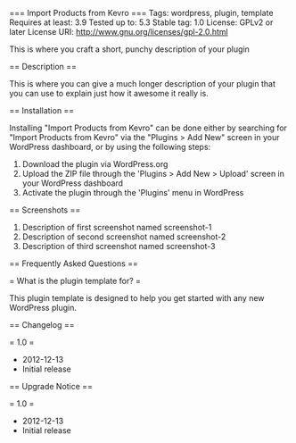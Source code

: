 === Import Products from Kevro ===
Tags: wordpress, plugin, template
Requires at least: 3.9
Tested up to: 5.3
Stable tag: 1.0
License: GPLv2 or later
License URI: http://www.gnu.org/licenses/gpl-2.0.html

This is where you craft a short, punchy description of your plugin

== Description ==

This is where you can give a much longer description of your plugin that you can use to explain just how it awesome it really is.

== Installation ==

Installing "Import Products from Kevro" can be done either by searching for "Import Products from Kevro" via the "Plugins > Add New" screen in your WordPress dashboard, or by using the following steps:

1. Download the plugin via WordPress.org
1. Upload the ZIP file through the 'Plugins > Add New > Upload' screen in your WordPress dashboard
1. Activate the plugin through the 'Plugins' menu in WordPress

== Screenshots ==

1. Description of first screenshot named screenshot-1
2. Description of second screenshot named screenshot-2
3. Description of third screenshot named screenshot-3

== Frequently Asked Questions ==

= What is the plugin template for? =

This plugin template is designed to help you get started with any new WordPress plugin.

== Changelog ==

= 1.0 =
* 2012-12-13
* Initial release

== Upgrade Notice ==

= 1.0 =
* 2012-12-13
* Initial release
